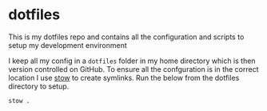 # dotfiles

This is my dotfiles repo and contains all the configuration and scripts to setup my development environment

I keep all my config in a `dotfiles` folder in my home directory which is then version controlled on GitHub. To ensure all the confguration is in the correct location I use [stow](https://www.gnu.org/software/stow/) to create symlinks. Run the below from the dotfiles directory to setup.

```bash
stow .
```
